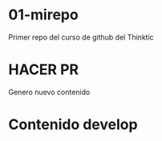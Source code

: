 # 01-mirepo
Primer repo del curso de github del Thinktic


# HACER PR

Genero nuevo contenido

# Contenido develop
